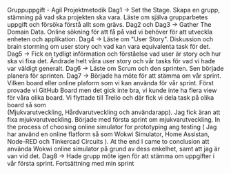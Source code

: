 Gruppuppgift - Agil Projektmetodik
 Dag1 -> Set the Stage. Skapa en grupp, stämning på vad ska projekten ska vara. Läste om själva grupparbetes uppgift och försöka förstå allt som grävs.
 Dag2 och Dag3 -> Gather The Domain Data. Online sökning för att få på vad vi behöver för att utveckla enheten och applikation.
 Dag4 -> Läste om "User Story". Diskussion och brain storming om user story och vad kan vara equivalenta task för det.
 Dag5 -> Fick en tydligt införmation och förståelse vad user är story och hur ska vi fixa det. Ändrade helt våra user story och vår tasks för vad vi hade var 
         väldigt generalt.
 Dag6 -> Läste om Scrum och den sprinten. Sen började planera för sprinten.
 Dag7 -> Började ha möte för att stämma om vår sprint. Vilken board eller online plaform som vi kan använda för vår sprint. Först provade vi GitHub Board men det              gick inte bra, vi kunde inte ha flera view för våra olika board. Vi flyttade till Trello och där fick vi dela task på olika board så som     
          (Mjukvarutveckling, Hårdvarutveckling och användarapp). Jag fick äran att fixa mjukvarutveckling. Började med första sprint om mjukvarutveckling. In the process of choosing online simulator for prototyping ang testing ( Jag har använd en online flatform så som Wokwi Simulator, Home Assistan, Node-RED och Tinkercad Circuits ). At the end I came to conclusion att använda Wokwi online simulator på grund av dess enkelhet, samt att jag är van vid det.
 Dag8 ->  Hade grupp möte igen för att stämma om uppgifter i vår första sprint. Fortsättning med min sprint     
 

